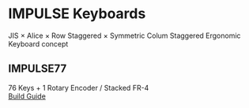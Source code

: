 # IMPULSE Keyboards
JIS × Alice × Row Staggered × Symmetric Colum Staggered Ergonomic Keyboard concept  

## IMPULSE77
76 Keys + 1 Rotary Encoder / Stacked FR-4  
[Build Guide](docs/impulse77/beta.md)
